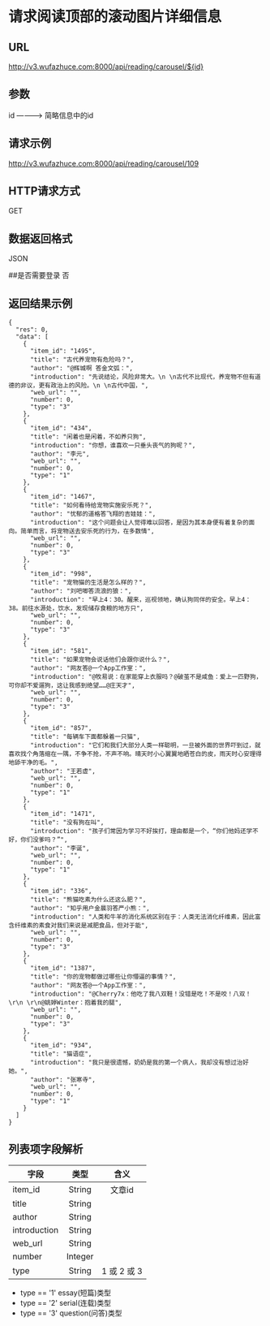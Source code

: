 # 请求阅读顶部的滚动图片详细信息

## URL
http://v3.wufazhuce.com:8000/api/reading/carousel/${id}

## 参数
id  ————>  简略信息中的id

## 请求示例
http://v3.wufazhuce.com:8000/api/reading/carousel/109

## HTTP请求方式
GET

## 数据返回格式
JSON

##是否需要登录
否

## 返回结果示例
```
{
  "res": 0,
  "data": [
    {
      "item_id": "1495",
      "title": "古代养宠物有危险吗？",
      "author": "@辉城啊 答金文弧：",
      "introduction": "先说结论，风险非常大。\n \n古代不比现代，养宠物不但有道德的非议，更有政治上的风险。\n \n古代中国，",
      "web_url": "",
      "number": 0,
      "type": "3"
    },
    {
      "item_id": "434",
      "title": "闲着也是闲着，不如养只狗",
      "introduction": "你想，谁喜欢一只垂头丧气的狗呢？",
      "author": "李元",
      "web_url": "",
      "number": 0,
      "type": "1"
    },
    {
      "item_id": "1467",
      "title": "如何看待给宠物实施安乐死？",
      "author": "忧郁的道格答飞翔的吉娃娃：",
      "introduction": "这个问题会让人觉得难以回答，是因为其本身便有着复杂的面向。简单而言，将宠物送去安乐死的行为，在多数情",
      "web_url": "",
      "number": 0,
      "type": "3"
    },
    {
      "item_id": "998",
      "title": "宠物猫的生活是怎么样的？",
      "author": "刘吧唧答流浪的狼：",
      "introduction": "早上4：30。醒来，巡视领地，确认狗同伴的安全。早上4：38。前往水源处，饮水，发现储存食粮的地方只",
      "web_url": "",
      "number": 0,
      "type": "3"
    },
    {
      "item_id": "581",
      "title": "如果宠物会说话他们会跟你说什么？",
      "author": "网友答@一个App工作室：",
      "introduction": "@牧易说：在家能穿上衣服吗？@破茧不是咸鱼：爱上一匹野狗，可你却不爱遛狗，这让我感到绝望……@庄天才",
      "web_url": "",
      "number": 0,
      "type": "3"
    },
    {
      "item_id": "857",
      "title": "每辆车下面都躲着一只猫",
      "introduction": "它们和我们大部分人类一样聪明，一旦被外面的世界吓到过，就喜欢找个角落缩在一隅，不争不抢，不声不响。晴天时小心翼翼地晒苍白的皮，雨天时心安理得地舔干净的毛。",
      "author": "王若虚",
      "web_url": "",
      "number": 0,
      "type": "1"
    },
    {
      "item_id": "1471",
      "title": "没有狗在叫",
      "introduction": "孩子们常因为学习不好挨打，理由都是一个，“你们他妈还学不好，你们没爹吗？”",
      "author": "李诞",
      "web_url": "",
      "number": 0,
      "type": "1"
    },
    {
      "item_id": "336",
      "title": "熊猫吃素为什么还这么肥？",
      "author": "知乎用户金晨羽答严小熊：",
      "introduction": "人类和牛羊的消化系统区别在于：人类无法消化纤维素，因此富含纤维素的素食对我们来说是减肥食品，但对于能",
      "web_url": "",
      "number": 0,
      "type": "3"
    },
    {
      "item_id": "1387",
      "title": "你的宠物都做过哪些让你懵逼的事情？",
      "author": "网友答@一个App工作室：",
      "introduction": "@Cherry7x：他吃了我八双鞋！没错是吃！不是咬！八双！\r\n \r\n@姚婷Winter：抱着我的腿",
      "web_url": "",
      "number": 0,
      "type": "3"
    },
    {
      "item_id": "934",
      "title": "猫语症",
      "introduction": "我只是很遗憾，奶奶是我的第一个病人，我却没有想过治好她。",
      "author": "张寒寺",
      "web_url": "",
      "number": 0,
      "type": "1"
    }
  ]
}
```

## 列表项字段解析
|       字段        |       类型        |       含义        |
|-------------------|:-----------------:|:-----------------:|
|       item_id	    |       String	    |       文章id      |
|       title	    |       String	    |                   |
|       author	    |       String	    |                   |
|       introduction|	    String	    |                   |
|       web_url	    |       String	    |                   |
|       number	    |       Integer	    |                   |
|       type	    |       String	    |       1 或 2 或 3 |

+ type == '1'   essay(短篇)类型
+ type == '2'   serial(连载)类型
+ type == '3'   question(问答)类型